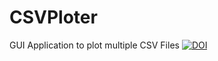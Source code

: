 # CSVPloter
GUI Application to plot multiple CSV Files
[![DOI](https://zenodo.org/badge/94815047.svg)](https://zenodo.org/badge/latestdoi/94815047)
